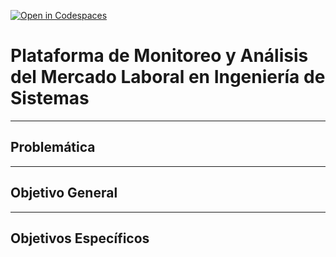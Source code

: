 [![Open in Codespaces](https://classroom.github.com/assets/launch-codespace-2972f46106e565e64193e422d61a12cf1da4916b45550586e14ef0a7c637dd04.svg)](https://classroom.github.com/open-in-codespaces?assignment_repo_id=18703202)

# Plataforma de Monitoreo y Análisis del Mercado Laboral en Ingeniería de Sistemas

---

## **Problemática**


---

## **Objetivo General**


---

## **Objetivos Específicos**



